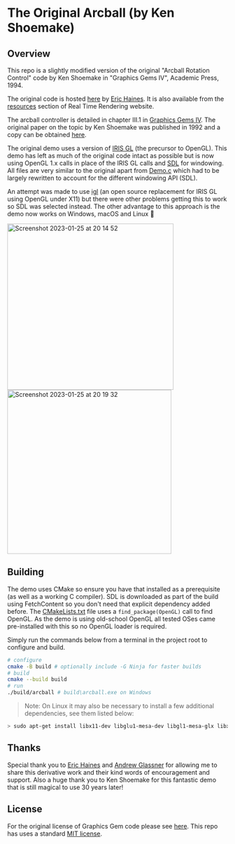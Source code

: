 # The Original Arcball (by Ken Shoemake)

## Overview

This repo is a slightly modified version of the original "Arcball Rotation Control" code by Ken Shoemake in "Graphics Gems IV", Academic Press, 1994.

The original code is hosted [here](https://github.com/erich666/GraphicsGems/tree/master/gemsiv/arcball) by [Eric Haines](https://github.com/erich666). It is also available from the [resources](https://www.realtimerendering.com/resources/GraphicsGems/gemsiv/arcball/) section of Real Time Rendering website.

The arcball controller is detailed in chapter III.1 in [Graphics Gems IV](https://amzn.eu/d/9F09jiK). The original paper on the topic by Ken Shoemake was published in 1992 and a copy can be obtained [here](https://www.talisman.org/~erlkonig/misc/shoemake92-arcball.pdf).

The original demo uses a version of [IRIS GL](https://en.wikipedia.org/wiki/IRIS_GL) (the precursor to OpenGL). This demo has left as much of the original code intact as possible but is now using OpenGL 1.x calls in place of the IRIS GL calls and [SDL](https://www.libsdl.org/) for windowing. All files are very similar to the original apart from [Demo.c](/Demo.c) which had to be largely rewritten to account for the different windowing API (SDL).

An attempt was made to use [igl](https://github.com/irixxxx/igl) (an open source replacement for IRIS GL using OpenGL under X11) but there were other problems getting this to work so SDL was selected instead. The other advantage to this approach is the demo now works on Windows, macOS and Linux 🥳

<img width="380" alt="Screenshot 2023-01-25 at 20 14 52" src="https://user-images.githubusercontent.com/1136625/215216747-689f0a80-9321-49be-a448-4ef5c99f6ac1.png"> <img width="375" alt="Screenshot 2023-01-25 at 20 19 32" src="https://user-images.githubusercontent.com/1136625/215217658-f248987a-c1c7-4654-b8ac-2228a86cd408.png">

## Building

The demo uses CMake so ensure you have that installed as a prerequisite (as well as a working C compiler). SDL is downloaded as part of the build using FetchContent so you don't need that explicit dependency added before. The [CMakeLists.txt](/CMakeLists.txt) file uses a `find_package(OpenGL)` call to find OpenGL. As the demo is using old-school OpenGL all tested OSes came pre-installed with this so no OpenGL loader is required.

Simply run the commands below from a terminal in the project root to configure and build.

```bash
# configure
cmake -B build # optionally include -G Ninja for faster builds
# build
cmake --build build
# run
./build/arcball # build\arcball.exe on Windows
```

> Note: On Linux it may also be necessary to install a few additional dependencies, see them listed below:

```bash
> sudo apt-get install libx11-dev libglu1-mesa-dev libgl1-mesa-glx libxext-dev ninja-build
```

## Thanks

Special thank you to [Eric Haines](https://erich.realtimerendering.com/) and [Andrew Glassner](https://www.glassner.com/) for allowing me to share this derivative work and their kind words of encouragement and support. Also a huge thank you to Ken Shoemake for this fantastic demo that is still magical to use 30 years later!

## License

For the original license of Graphics Gem code please see [here](https://github.com/erich666/GraphicsGems/blob/master/LICENSE.md). This repo has uses a standard [MIT license](/LICENSE.md).
